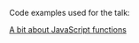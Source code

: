 Code examples used for the talk: 

[A bit about JavaScript functions](http://slides.com/manuelrivero/abitofjavascriptfunctions#/)
